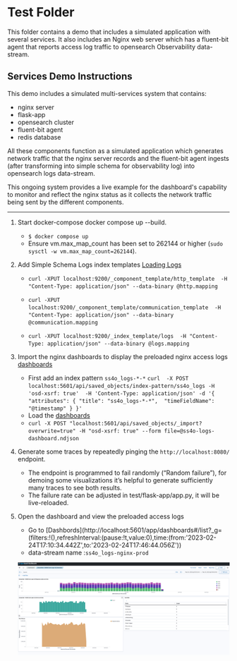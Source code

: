 # Test Folder
This folder contains a demo that includes a simulated application with several services.
It also includes an Nginx web server which has a fluent-bit agent that reports access log traffic to opensearch Observability data-stream. 

## Services Demo Instructions
This demo includes a simulated multi-services system that contains:
 - nginx server
 - flask-app
 - opensearch cluster
 - fluent-bit agent
 - redis database

All these components function as a simulated application which generates network traffic that the nginx server records and the fluent-bit agent ingests
(after transforming into simple schema for observability log)  into opensearch logs data-stream.

This ongoing system provides a live example for the dashboard's capability to monitor and reflect the nginx status as it collects the network traffic being sent
by the different components.

----

1. Start docker-compose docker compose up --build.
     - `$ docker compose up`
     - Ensure vm.max_map_count has been set to 262144 or higher (`sudo sysctl -w vm.max_map_count=262144`).
 
2. Add Simple Schema Logs index templates [Loading Logs](../../../schema/observability/logs/Usage.md)

   - `curl -XPUT localhost:9200/_component_template/http_template  -H "Content-Type: application/json" --data-binary @http.mapping`

   - `curl -XPUT localhost:9200/_component_template/communication_template  -H "Content-Type: application/json" --data-binary @communication.mapping`

   - `curl -XPUT localhost:9200/_index_template/logs  -H "Content-Type: application/json" --data-binary @logs.mapping`

3. Import the nginx dashboards to display the preloaded nginx access logs [dashboards](../../assets/display/ss4o-logs-dashboard.ndjson)
   - First add an index pattern `ss4o_logs-*-*`
     `curl  -X POST localhost:5601/api/saved_objects/index-pattern/ss4o_logs -H 'osd-xsrf: true'  -H 'Content-Type: application/json' -d '{ "attributes": { "title": "ss4o_logs-*-*",  "timeFieldName": "@timestamp" } }'`
   - Load the [dashboards](../../assets/display/ss4o-logs-dashboard.ndjson)
   -  `curl -X POST "localhost:5601/api/saved_objects/_import?overwrite=true" -H "osd-xsrf: true" --form file=@ss4o-logs-dashboard.ndjson`
4. Generate some traces by repeatedly pinging the `http://localhost:8080/` endpoint.
    - The endpoint is programmed to fail randomly (“Random failure”), for demoing some visualizations it’s helpful to generate sufficiently many traces to see both results.
    - The failure rate can be adjusted in test/flask-app/app.py, it will be live-reloaded.
5. Open the dashboard and view the preloaded access logs
   - Go to [Dashbords](http://localhost:5601/app/dashboards#/list?_g=(filters:!(),refreshInterval:(pause:!t,value:0),time:(from:'2023-02-24T17:10:34.442Z',to:'2023-02-24T17:46:44.056Z'))
   - data-stream name :`ss4o_logs-nginx-prod`

   ![](../samples/preloaded/img/nginx-dashboard.png)
